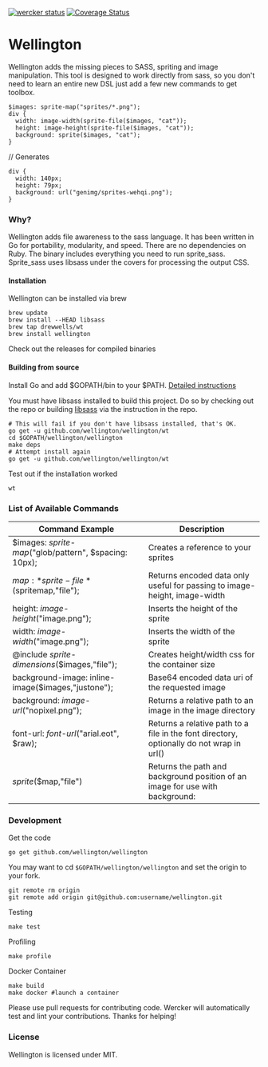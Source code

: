 [![wercker status](https://app.wercker.com/status/873d0c7929b8b1e8bc37bcc16829fb5f/m/master "wercker status")](https://app.wercker.com/project/bykey/873d0c7929b8b1e8bc37bcc16829fb5f)
[![Coverage Status](https://coveralls.io/repos/wellington/wellington/badge.png?branch=master)](https://coveralls.io/r/wellington/wellington?branch=master)

Wellington
===========

Wellington adds the missing pieces to SASS, spriting and image manipulation.  This tool is designed to work directly from sass, so you don't need to learn an entire new DSL just add a few new commands to get toolbox.

```
$images: sprite-map("sprites/*.png");
div {
  width: image-width(sprite-file($images, "cat"));
  height: image-height(sprite-file($images, "cat"));
  background: sprite($images, "cat");
}
```
// Generates
```
div {
  width: 140px;
  height: 79px;
  background: url("genimg/sprites-wehqi.png");
}
```
### Why?
Wellington adds file awareness to the sass language.  It has been written in Go for portability, modularity, and speed.  There are no dependencies on Ruby.  The binary includes everything you need to run sprite_sass.  Sprite_sass uses libsass under the covers for processing the output CSS.

#### Installation
Wellington can be installed via brew

	brew update
	brew install --HEAD libsass
	brew tap drewwells/wt
	brew install wellington

Check out the releases for compiled binaries

#### Building from source
Install Go and add $GOPATH/bin to your $PATH. [Detailed instructions](https://golang.org/doc/install)

You must have libsass installed to build this project.  Do so by checking
out the repo or building [libsass](https://github.com/sass/libsass) via the  instruction in the repo.

```
# This will fail if you don't have libsass installed, that's OK.
go get -u github.com/wellington/wellington/wt
cd $GOPATH/wellington/wellington
make deps
# Attempt install again
go get -u github.com/wellington/wellington/wt
```

Test out if the installation worked
```
wt
```

### List of Available Commands
|Command Example|Description|
|-------------------------------------------------------------------|-------------------------------------------------|
|$images: *sprite-map*("glob/pattern", $spacing: 10px);|Creates a reference to your sprites|
|$map: *sprite-file*($spritemap,"file");|Returns encoded data only useful for passing to image-height, image-width|
|height: *image-height*("image.png");|Inserts the height of the sprite|
|width: *image-width*("image.png");|Inserts the width of the sprite|
|@include *sprite-dimensions*($images,"file");|Creates height/width css for the container size|
|background-image: inline-image($images,"justone");|Base64 encoded data uri of the requested image|
|background: *image-url*("nopixel.png");|Returns a relative path to an image in the image directory|
|font-url: *font-url*("arial.eot", $raw);|Returns a relative path to a file in the font directory, optionally do not wrap in url()|
|*sprite*($map,"file")|Returns the path and background position of an image for use with background:|

### Development

Get the code

	go get github.com/wellington/wellington

You may want to cd `$GOPATH/wellington/wellington` and set the origin to your fork.

	git remote rm origin
	git remote add origin git@github.com:username/wellington.git

Testing

    make test

Profiling

	make profile

Docker Container

	make build
	make docker #launch a container

Please use pull requests for contributing code.  Wercker will automatically test and lint your contributions.  Thanks for helping!

### License

Wellington is licensed under MIT.
